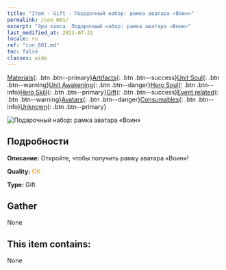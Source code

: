 ```yaml
---
title: "Item - Gift - Подарочный набор: рамка аватара «Воин»"
permalink: /con_601/
excerpt: "Эра хаоса  Подарочный набор: рамка аватара «Воин»"
last_modified_at: 2021-07-21
locale: ru
ref: "con_601.md"
toc: false
classes: wide
---
```

 [Materials](/ItemsRU/){: .btn .btn--primary}[Artifacts](/ItemsRU/Artifacts/){: .btn .btn--success}[Unit Soul](/ItemsRU/UnitSoul/){: .btn .btn--warning}[Unit Awakening](/ItemsRU/UnitAwakening/){: .btn .btn--danger}[Hero Soul](/ItemsRU/HeroSoul/){: .btn .btn--info}[Hero Skill](/ItemsRU/HeroSkill/){: .btn .btn--primary}[Gift](/ItemsRU/Gift/){: .btn .btn--success}[Event related](/ItemsRU/Events/){: .btn .btn--warning}[Avatars](/ItemsRU/Avatars/){: .btn .btn--danger}[Consumables](/ItemsRU/Consumables/){: .btn .btn--info}[Unknown](/ItemsRU/Unknown/){: .btn .btn--primary}

 ![Подарочный набор: рамка аватара «Воин»](/images/t/i_907003.png)

## Подробности
 **Описание:** Откройте, чтобы получить рамку аватара «Воин»!

 **Quality:** <span style="color: #FF8C00">OK</span>

 **Type:** Gift

## Gather

  None

## This item contains:

  None

